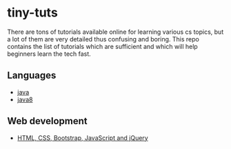 # tiny-tuts

There are tons of tutorials available online for learning various cs topics, but a lot of them are very detailed thus confusing and boring. This repo contains the list of tutorials which are sufficient and which will help beginners learn the tech fast.

## Languages
* [java](http://www.cse.iitd.ac.in/~bagchi/courses/supplements/JavaLabModule2018.pdf)
* [java8](https://winterbe.com/posts/2014/03/16/java-8-tutorial/)

## Web development
* [HTML, CSS, Bootstrap, JavaScript and jQuery](https://buildmedia.readthedocs.org/media/pdf/htmlguide/latest/htmlguide.pdf)


